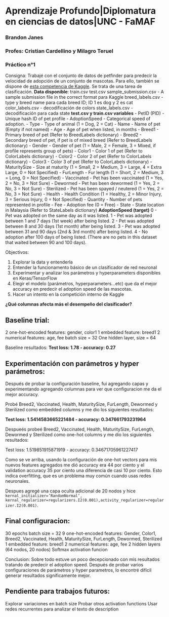 # Aprendizaje Profundo|Diplomatura en ciencias de datos|UNC - FaMAF
### Brandon Janes
### Profes: Cristian Cardellino y Milagro Teruel

### Práctico n°1
Consigna: Trabajé con el conjunto de datos de petfinder para predecir la velocidad de adopción de un conjunto de mascotas. Para ello, también se dispone de [esta competencia de Kaggle](https://www.kaggle.com/c/diplodatos-deeplearning-2019). Se trata de una tarea de clasificación.
    **Data disponible**:
    train.csv 
    test.csv 
    sample_submission.csv - A sample submission file in the correct format para Kaggle
    breed_labels.csv - type y breed name para cada breed ID; ID 1 es dog y 2 es cat
    color_labels.csv - decodificación de colors
    state_labels.csv - decodificación para cada state
    **test.csv y train.csv variables**
    - PetID (PID) - Unique hash ID of pet profile
    - AdoptionSpeed - Categorical speed of adoption. 
    - Type - Type of animal (1 = Dog, 2 = Cat)
    - Name - Name of pet (Empty if not named)
    - Age - Age of pet when listed, in months
    - Breed1 - Primary breed of pet (Refer to BreedLabels dictionary)
    - Breed2 - Secondary breed of pet, if pet is of mixed breed (Refer to BreedLabels dictionary)
    - Gender - Gender of pet (1 = Male, 2 = Female, 3 = Mixed, if profile represents group of pets)
    - Color1 - Color 1 of pet (Refer to ColorLabels dictionary)
    - Color2 - Color 2 of pet (Refer to ColorLabels dictionary)
    - Color3 - Color 3 of pet (Refer to ColorLabels dictionary)
    - MaturitySize - Size at maturity (1 = Small, 2 = Medium, 3 = Large, 4 = Extra Large, 0 = Not Specified)
    - FurLength - Fur length (1 = Short, 2 = Medium, 3 = Long, 0 = Not Specified)
    - Vaccinated - Pet has been vaccinated (1 = Yes, 2 = No, 3 = Not Sure)
    - Dewormed - Pet has been dewormed (1 = Yes, 2 = No, 3 = Not Sure)
    - Sterilized - Pet has been spayed / neutered (1 = Yes, 2 = No, 3 = Not Sure)
    - Health - Health Condition (1 = Healthy, 2 = Minor Injury, 3 = Serious Injury, 0 = Not Specified)
    - Quantity - Number of pets represented in profile
    - Fee - Adoption fee (0 = Free)
    - State - State location in Malaysia (Refer to StateLabels dictionary)
    **AdoptionSpeed (target)**
    0 - Pet was adopted on the same day as it was listed.
    1 - Pet was adopted between 1 and 7 days (1st week) after being listed.
    2 - Pet was adopted between 8 and 30 days (1st month) after being listed.
    3 - Pet was adopted between 31 and 90 days (2nd & 3rd month) after being listed.
    4 - No adoption after 100 days of being listed. (There are no pets in this dataset that waited between 90 and 100 days).

Objectivos:

1. Explorar la data y entenderla
2. Entender la funcionamento básico de un clasificador de red neuronal
3. Experimentar y analizar los parámetros y hyperparameters disponibles en Keras/TensorFlow
4. Elegir el modelo (parámetros, hyperparameters...etc) que da el mejor accuracy en predecir el adoption speed de las mascotas. 
5. Hacer un intento en la competición interno de Kaggle

**¿Qué columnas afecta más el desempeño del clasificador?**

## Baseline trial:


2 one-hot-encoded features: gender, color1
1 embedded feature: breed1
2 numerical features: age, fee
batch size = 32
One hidden layer, size = 64

Baseline resultados: **Test loss: 1.78 - accuracy: 0.27**

## Experimentación con parámetros y hyper parámetros:

Después de probar la configuración baseline, fui agregando capas y experimentando agregando columnas para ver que configuracion me da el mejor accuracy. 

Probé Breed2, Vaccinated, Health, MaturitySize, FurLength, Dewormed y Sterilized como embedded columns y me dio los siguientes resultados:

**Test loss: 1.5414583665221484 - accuracy: 0.347661793231964**

Despueés probeé Breed2, Vaccinated, Health, MaturitySize, FurLength, Dewormed y Sterilized como one-hot columns y me dio los siguientes resultados:

Test loss: 1.519851915871919 - accuracy: 0.34671705961227417

Como se ve arriba, usando la configuración de one-hot vectors para mis nuevos features agregados me dió accuracy era 44 por ciento y el validation accuracy 35 por ciento una diferencia de casi 10 por ciento. Esto indica overfitting, que es un problema muy común cuando usas redes neuronales.

Despues agregé una capa oculta adicional de 20 nodos y hice ```kernal_initializer=’RandomNormal’, kernal_regularizer=regularizers.I2(0.001),activity_regularizer=regularizer.I2(0.001)```.

## Final configuracion:
30 epochs
batch size = 32
9 one-hot-encoded features: Gender, Color1, Breed2, Vaccinated, Health, MaturitySize, FurLength, Dewormed, Sterilized
1 embedded feature: breed1
2 numerical features: age, fee
2 hidden layers (64 nodos, 20 nodos)
Softmax activation funcion

Conclusion:
Sobre todo estuve un poco decepcionado con mis resultados tratando de predecir el adoption speed. Después de probar varios configuraciones de parámetros y hyper parametros, lo encontré difícil generar resultados significamente mejor. 

## Pendiente para trabajos futuros:
Explorar variaciones en batch size
Probar otros activation functions
Usar redes recurrentes para analizar el texto de description 
